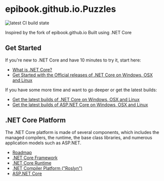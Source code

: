 # epibook.github.io.Puzzles
![latest CI build state](https://dipakboyed.visualstudio.com/DefaultCollection/_apis/public/build/definitions/631bf1a5-4489-4259-807a-07fa1d32f664/1/badge)

Inspired by the fork of epibook.github.io
Built using .NET Core

## Get Started

If you're new to .NET Core and have 10 minutes to try it, start here: 
- [What is .NET Core?](https://www.microsoft.com/net/core/platform)
- [Get Started with the Official releases of .NET Core on Windows, OSX and Linux](https://www.microsoft.com/net/core)

If you have some more time and want to go deeper or get the latest builds:
- [Get the latest builds of .NET Core on Windows, OSX and Linux](https://github.com/dotnet/core-setup/blob/master/README.md)
- [Get the latest builds of ASP.NET Core on Windows, OSX and Linux](https://github.com/aspnet/home)

## .NET Core Platform

The .NET Core platform is made of several components, which includes the
managed compilers, the runtime, the base class libraries, and numerous application models such as
ASP.NET.

* [Roadmap](roadmap.md)
* [.NET Core Framework](https://github.com/dotnet/corefx)
* [.NET Core Runtime](https://github.com/dotnet/coreclr)
* [.NET Compiler Platform ("Roslyn")](https://github.com/dotnet/roslyn)
* [ASP.NET Core](https://github.com/aspnet/home)

